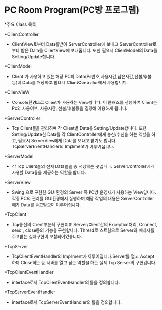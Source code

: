 # PC Room Program(PC방 프로그램) 

*주요 Class 목록

*ClientController
- ClientView로부터 Data를받아 ServerController에 보내고 ServerController로부터 받은
Data를 ClientView에 보내줍니다. 또한 필요시 ClientModel의 Data를 Setting/Update합니다.

*ClientModel
- Client 가 사용하고 있는 해당 PC의 Data(Pc번호,사용시간,남은시간,선불/후불 등)의 Data를 저장하고
필요시 ClientController에서 사용합니다.

*ClientVieW
- Console환경으로 Client가 사용하는 View입니다. 이 클래스를 실행하여 Client는 Pc의 사용여부, 사용시간,
선불/후불등을 결정해 이용하게 됩니다.

*ServerController
- Tcp Client들을 관리하며 각 Client별 Data를 Setting/Update합니다.
또한 Setting/Update한 Data를 각 ClientController에게 송신/수신을 하는 역할을 하고, 필요시 ServerView에게
Data를 보내고 받기도 합니다. TcpServerEventHandler의 Impliment가 이루어집니다.

*ServerModel
- 각 Tcp Client들의 전체 Data들을 총 저장하는 곳입니다. ServerController에게 사용할 Data들을 제공하는 역할을 
합니다.

*ServerView
- Swing 으로 구현한 GUI 환경의 Server 즉 PC방 운영자가 사용하는 View입니다. 각종 PC의 관리를 GUI환경에서 실행하며 
해당 작업의 내용은 ServerController에게 Data를 주고받으며 이루어집니다.

*TcpClient
- Tcp통신의 Client부분의 구현이며  Server/Client간의 Exception처리, Connect, send , close등의 기능을 구현합니다.
Thread로 스트림으로 Server와 메세지를 주고받는 실제구현이 포함되어있습니다.

*TcpServer
- TcpClientEventHandler의 Impliment가 이루어집니다.Server를 열고 Accept하며 Close하는 등 서버를 열고 닫는 역할을 하는
실제 Tcp Server의 구현입니다.

*TcpClientEventHandler
- interface로써 TcpClientEventHandler의 틀을 정의합니다.

*TcpServerEventHandler
- interface로써 TcpServerEventHandler의 틀을 정의합니다.





